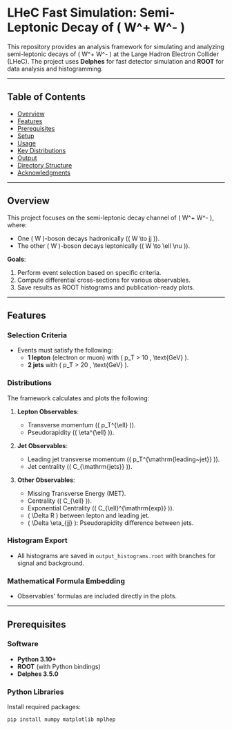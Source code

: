 # LHeC Fast Simulation: Semi-Leptonic Decay of \( W^+ W^- \)

This repository provides an analysis framework for simulating and analyzing semi-leptonic decays of \( W^+ W^- \) at the Large Hadron Electron Collider (LHeC). The project uses **Delphes** for fast detector simulation and **ROOT** for data analysis and histogramming.

---

## Table of Contents

- [Overview](#overview)
- [Features](#features)
- [Prerequisites](#prerequisites)
- [Setup](#setup)
- [Usage](#usage)
- [Key Distributions](#key-distributions)
- [Output](#output)
- [Directory Structure](#directory-structure)
- [Acknowledgments](#acknowledgments)

---

## Overview

This project focuses on the semi-leptonic decay channel of \( W^+ W^- \), where:
- One \( W \)-boson decays hadronically (\( W \to jj \)).
- The other \( W \)-boson decays leptonically (\( W \to \ell \nu \)).

**Goals**:
1. Perform event selection based on specific criteria.
2. Compute differential cross-sections for various observables.
3. Save results as ROOT histograms and publication-ready plots.

---

## Features

### Selection Criteria
- Events must satisfy the following:
  - **1 lepton** (electron or muon) with \( p_T > 10 \, \text{GeV} \).
  - **2 jets** with \( p_T > 20 \, \text{GeV} \).

### Distributions
The framework calculates and plots the following:
1. **Lepton Observables**:
   - Transverse momentum (\( p_T^{\ell} \)).
   - Pseudorapidity (\( \eta^{\ell} \)).

2. **Jet Observables**:
   - Leading jet transverse momentum (\( p_T^{\mathrm{leading~jet}} \)).
   - Jet centrality (\( C_{\mathrm{jets}} \)).

3. **Other Observables**:
   - Missing Transverse Energy (MET).
   - Centrality (\( C_{\ell} \)).
   - Exponential Centrality (\( C_{\ell}^{\mathrm{exp}} \)).
   - \( \Delta R \) between lepton and leading jet.
   - \( \Delta \eta_{jj} \): Pseudorapidity difference between jets.

### Histogram Export
- All histograms are saved in `output_histograms.root` with branches for signal and background.

### Mathematical Formula Embedding
- Observables' formulas are included directly in the plots.

---

## Prerequisites

### Software
- **Python 3.10+**
- **ROOT** (with Python bindings)
- **Delphes 3.5.0**

### Python Libraries
Install required packages:
```bash
pip install numpy matplotlib mplhep
